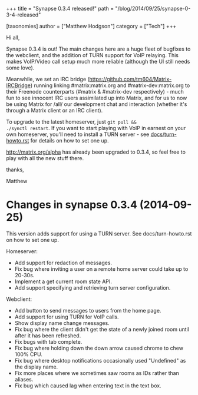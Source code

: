 +++
title = "Synapse 0.3.4 released!"
path = "/blog/2014/09/25/synapse-0-3-4-released"

[taxonomies]
author = ["Matthew Hodgson"]
category = ["Tech"]
+++

Hi all,

Synapse 0.3.4 is out! The main changes here are a huge fleet of bugfixes to the webclient, and the addition of TURN support for VoIP relaying. This makes VoIP/Video call setup much more reliable (although the UI still needs some love).

Meanwhile, we set an IRC bridge (<a href="https://github.com/tm604/Matrix-IRCBridge">https://github.com/tm604/Matrix-IRCBridge</a>) running linking #matrix:matrix.org and #matrix-dev:matrix.org to their Freenode counterparts (#matrix & #matrix-dev respectively) - much fun to see innocent IRC users assimilated up into Matrix, and for us to now be using Matrix for /all/ our development chat and interaction (whether it's through a Matrix client or an IRC client).

To upgrade to the latest homeserver, just <code>git pull && ./synctl restart</code>.  If you want to start playing with VoIP in earnest on your own homeserver, you'll need to install a TURN server - see <a href="https://github.com/matrix-org/synapse/blob/master/docs/turn-howto.rst">docs/turn-howto.rst</a> for details on how to set one up.

<a href="http://matrix.org/alpha">http://matrix.org/alpha</a> has already been upgraded to 0.3.4, so feel free to play with all the new stuff there.

thanks,

Matthew

Changes in synapse 0.3.4 (2014-09-25)
=====================================

This version adds support for using a TURN server. See docs/turn-howto.rst on
how to set one up.

Homeserver:
* Add support for redaction of messages.
* Fix bug where inviting a user on a remote home server could take up to
20-30s.
* Implement a get current room state API.
* Add support specifying and retrieving turn server configuration.

Webclient:
* Add button to send messages to users from the home page.
* Add support for using TURN for VoIP calls.
* Show display name change messages.
* Fix bug where the client didn't get the state of a newly joined room
until after it has been refreshed.
* Fix bugs with tab complete.
* Fix bug where holding down the down arrow caused chrome to chew 100% CPU.
* Fix bug where desktop notifications occasionally used "Undefined" as the
display name.
* Fix more places where we sometimes saw rooms as IDs rather than aliases.
* Fix bug which caused lag when entering text in the text box.
